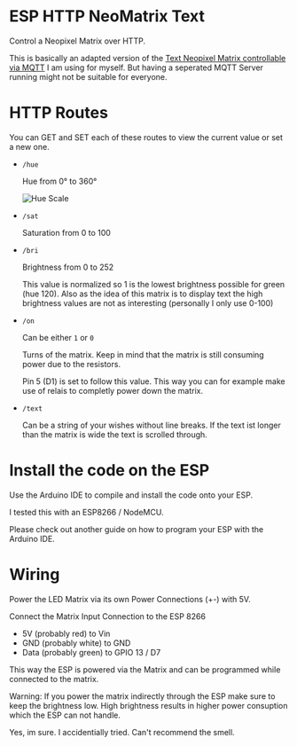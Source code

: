 # ESP HTTP NeoMatrix Text

Control a Neopixel Matrix over HTTP.

This is basically an adapted version of the [Text Neopixel Matrix controllable via MQTT](https://github.com/EdJoPaTo/esp-mqtt-neomatrix-text) I am using for myself.
But having a seperated MQTT Server running might not be suitable for everyone.

# HTTP Routes

You can GET and SET each of these routes to view the current value or set a new one.

- `/hue`

  Hue from 0° to 360°

  ![Hue Scale](https://upload.wikimedia.org/wikipedia/commons/a/ad/HueScale.svg)

- `/sat`

  Saturation from 0 to 100

- `/bri`

  Brightness from 0 to 252

  This value is normalized so 1 is the lowest brightness possible for green (hue 120).
  Also as the idea of this matrix is to display text the high brightness values are not as interesting (personally I only use 0-100)

- `/on`

  Can be either `1` or `0`

  Turns of the matrix. Keep in mind that the matrix is still consuming power due to the resistors.

  Pin 5 (D1) is set to follow this value.
  This way you can for example make use of relais to completly power down the matrix.

- `/text`

  Can be a string of your wishes without line breaks.
  If the text ist longer than the matrix is wide the text is scrolled through.

# Install the code on the ESP

Use the Arduino IDE to compile and install the code onto your ESP.

I tested this with an ESP8266 / NodeMCU.

Please check out another guide on how to program your ESP with the Arduino IDE.

# Wiring

Power the LED Matrix via its own Power Connections (+-) with 5V.

Connect the Matrix Input Connection to the ESP 8266
- 5V (probably red) to Vin
- GND (probably white) to GND
- Data (probably green) to GPIO 13 / D7

This way the ESP is powered via the Matrix and can be programmed while connected to the matrix.

Warning: If you power the matrix indirectly through the ESP make sure to keep the brightness low.
High brightness results in higher power consuption which the ESP can not handle.

Yes, im sure.
I accidentially tried.
Can't recommend the smell.
